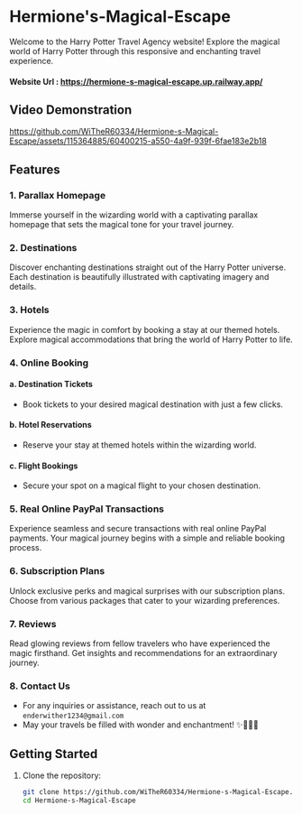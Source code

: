 # Hermione's-Magical-Escape

Welcome to the Harry Potter Travel Agency website! Explore the magical world of Harry Potter through this responsive and enchanting travel experience.

#### Website Url : https://hermione-s-magical-escape.up.railway.app/

## Video Demonstration

https://github.com/WiTheR60334/Hermione-s-Magical-Escape/assets/115364885/60400215-a550-4a9f-939f-6fae183e2b18

## Features

### 1. Parallax Homepage

Immerse yourself in the wizarding world with a captivating parallax homepage that sets the magical tone for your travel journey.

### 2. Destinations

Discover enchanting destinations straight out of the Harry Potter universe. Each destination is beautifully illustrated with captivating imagery and details.

### 3. Hotels

Experience the magic in comfort by booking a stay at our themed hotels. Explore magical accommodations that bring the world of Harry Potter to life.

### 4. Online Booking

#### a. Destination Tickets
   - Book tickets to your desired magical destination with just a few clicks.

#### b. Hotel Reservations
   - Reserve your stay at themed hotels within the wizarding world.

#### c. Flight Bookings
   - Secure your spot on a magical flight to your chosen destination.

### 5. Real Online PayPal Transactions

Experience seamless and secure transactions with real online PayPal payments. Your magical journey begins with a simple and reliable booking process.


### 6. Subscription Plans

Unlock exclusive perks and magical surprises with our subscription plans. Choose from various packages that cater to your wizarding preferences.

### 7. Reviews

Read glowing reviews from fellow travelers who have experienced the magic firsthand. Get insights and recommendations for an extraordinary journey.

### 8. Contact Us

- For any inquiries or assistance, reach out to us at ``enderwither1234@gmail.com``
- May your travels be filled with wonder and enchantment! ✨🧙‍♂️🔮


## Getting Started

1. Clone the repository:

   ```bash
   git clone https://github.com/WiTheR60334/Hermione-s-Magical-Escape.git
   cd Hermione-s-Magical-Escape
